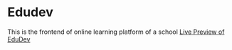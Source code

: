 # Edudev
This is the frontend of online learning platform of a school
<a href='edudevsite.netlify.com'>Live Preview of EduDev</a>
